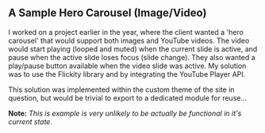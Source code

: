 ## A Sample Hero Carousel (Image/Video)

I worked on a project earlier in the year, where the client wanted a 'hero carousel' that would support both images and YouTube videos. The video would start playing (looped and muted) when the current slide is active, and pause when the active slide loses focus (slide change). They also wanted a play/pause button available when the video slide was active. My solution was to use the Flickity library and by integrating the YouTube Player API.

This solution was implemented within the custom theme of the site in question, but would be trivial to export to a dedicated module for reuse...

**Note:** _This is example is very unlikely to be actually be functional in it's current state._
